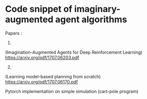 # Code snippet of imaginary-augmented agent algorithms

Papers : 

1.
(Imagination-Augmented Agents for Deep Reinforcement Learning)
https://arxiv.org/pdf/1707.06203.pdf

2.
(Learning model-based planning from scratch)
https://arxiv.org/pdf/1707.06170.pdf

Pytorch implementation on simple simulation (cart-pole program) 
